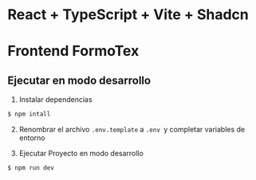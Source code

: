 # React + TypeScript + Vite + Shadcn

# Frontend FormoTex

## Ejecutar en modo desarrollo


1. Instalar dependencias
```Bash
$ npm intall
```
2. Renombrar el archivo `.env.template` a `.env `y completar variables de entorno

3. Ejecutar Proyecto en modo desarrollo
```Bash
$ npm run dev
```
